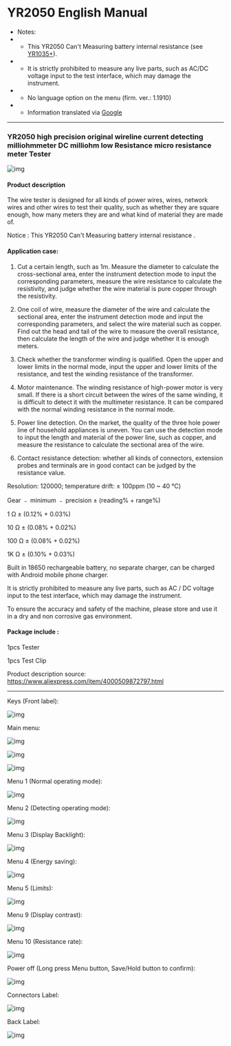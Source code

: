 # YR2050 English Manual

- Notes:
- - This YR2050 Can't Measuring battery internal resistance (see [YR1035+](https://www.google.com/search?q=yr1035%2B)).
- - It is strictly prohibited to measure any live parts, such as AC/DC voltage input to the test interface, which may damage the instrument.
- - No language option on the menu (firm. ver.: 1.1910)
- - Information translated via [Google](https://translate.google.com/)

------

### YR2050 high precision original wireline current detecting milliohmmeter DC milliohm low Resistance micro resistance meter Tester

![img](https://raw.githubusercontent.com/rtek1000/YR2050_English_Manual/main/YR2050_.png)

#### Product description

The wire tester is designed for all kinds of power wires, wires, network wires and other wires to test their quality, such as whether they are square enough, how many meters they are and what kind of material they are made of.

Notice : This YR2050 Can't Measuring battery internal resistance . 

#### Application case:

1. Cut a certain length, such as 1m. Measure the diameter to calculate the cross-sectional area, enter the instrument detection mode to input the corresponding parameters, measure the wire resistance to calculate the resistivity, and judge whether the wire material is pure copper through the resistivity.

2. One coil of wire, measure the diameter of the wire and calculate the sectional area, enter the instrument detection mode and input the corresponding parameters, and select the wire material such as copper. Find out the head and tail of the wire to measure the overall resistance, then calculate the length of the wire and judge whether it is enough meters.

3. Check whether the transformer winding is qualified. Open the upper and lower limits in the normal mode, input the upper and lower limits of the resistance, and test the winding resistance of the transformer.

4. Motor maintenance. The winding resistance of high-power motor is very small. If there is a short circuit between the wires of the same winding, it is difficult to detect it with the multimeter resistance. It can be compared with the normal winding resistance in the normal mode.

5. Power line detection. On the market, the quality of the three hole power line of household appliances is uneven. You can use the detection mode to input the length and material of the power line, such as copper, and measure the resistance to calculate the sectional area of the wire.

6. Contact resistance detection: whether all kinds of connectors, extension probes and terminals are in good contact can be judged by the resistance value.

Resolution: 120000; temperature drift: ± 100ppm (10 ~ 40 ℃)

Gear ﹣ minimum ﹣ precision ± (reading% + range%)

1 Ω ± (0.12% + 0.03%)

10 Ω ± (0.08% + 0.02%)

100 Ω ± (0.08% + 0.02%)

1K Ω ± (0.10% + 0.03%)

Built in 18650 rechargeable battery, no separate charger, can be charged with Android mobile phone charger.

It is strictly prohibited to measure any live parts, such as AC / DC voltage input to the test interface, which may damage the instrument.

To ensure the accuracy and safety of the machine, please store and use it in a dry and non corrosive gas environment.

#### Package include :

1pcs Tester

1pcs Test Clip

Product description source: https://www.aliexpress.com/item/4000509872797.html

------
Keys (Front label):

![img](https://raw.githubusercontent.com/rtek1000/YR2050_English_Manual/main/Display%20-%20Menu%20-%20Label/Keys.png)

Main menu:

![img](https://raw.githubusercontent.com/rtek1000/YR2050_English_Manual/main/Display%20-%20Menu%20-%20Label/Main-Menu-1-4.png)

![img](https://raw.githubusercontent.com/rtek1000/YR2050_English_Manual/main/Display%20-%20Menu%20-%20Label/Main-Menu-5-8.png)

![img](https://github.com/rtek1000/YR2050_English_Manual/blob/main/Display%20-%20Menu%20-%20Label/Main-Menu-9-10.png)

Menu 1 (Normal operating mode):

![img](https://github.com/rtek1000/YR2050_English_Manual/blob/main/Display%20-%20Menu%20-%20Label/Menu-01.png)

Menu 2 (Detecting operating mode):

![img](https://github.com/rtek1000/YR2050_English_Manual/blob/main/Display%20-%20Menu%20-%20Label/Menu-02.png)

Menu 3 (Display Backlight):

![img](https://raw.githubusercontent.com/rtek1000/YR2050_English_Manual/main/Display%20-%20Menu%20-%20Label/Menu-03.png)

Menu 4 (Energy saving):

![img](https://raw.githubusercontent.com/rtek1000/YR2050_English_Manual/main/Display%20-%20Menu%20-%20Label/Menu-04.png)

Menu 5 (Limits):

![img](https://raw.githubusercontent.com/rtek1000/YR2050_English_Manual/main/Display%20-%20Menu%20-%20Label/Menu-05.png)

Menu 9 (Display contrast):

![img](https://github.com/rtek1000/YR2050_English_Manual/blob/main/Display%20-%20Menu%20-%20Label/Menu-09.png)

Menu 10 (Resistance rate):

![img](https://github.com/rtek1000/YR2050_English_Manual/blob/main/Display%20-%20Menu%20-%20Label/Menu-10.png)

Power off (Long press Menu button, Save/Hold button to confirm):

![img](https://raw.githubusercontent.com/rtek1000/YR2050_English_Manual/main/Display%20-%20Menu%20-%20Label/Power-OFF.png)

Connectors Label:

![img](https://raw.githubusercontent.com/rtek1000/YR2050_English_Manual/main/Display%20-%20Menu%20-%20Label/Connector%20Label.png)

Back Label:

![img](https://raw.githubusercontent.com/rtek1000/YR2050_English_Manual/main/Display%20-%20Menu%20-%20Label/Back-Label.png)

